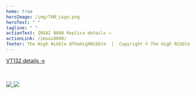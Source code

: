 ```yaml
---
home: true
heroImage: /img/THN_Logo.png
heroText: " "
tagline: " "
actionText: IMSAI 8080 Replica details →
actionLink: /imsai8080/
footer: The High Nibble @TheHighNibble  │  Copyright © The High Nibble Pty Ltd   2017-present  |  ACN 633 867 268
---
```

<div class="hero">
<p class="action">
    <a class="nav-link action-button action-button2" href="/vt132/">VT132 details →</a>
</p>
</div>
<br/>
<br/>
<div class='socials'>
    <a href='https://twitter.com/@TheHighNibble' target='_blank' rel="noopener noreferrer">
        <img class='social' src='/img/twitter.png'/>
    </a>
    <a href='https://www.youtube.com/thehighnibble' target='_blank' rel="noopener noreferrer">
        <img class='social' src='/img/youtube.png'/>
    </a>
</div>
<br/>
